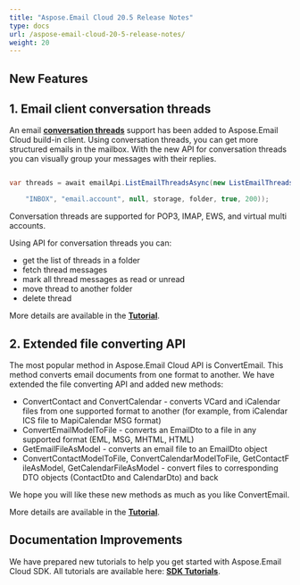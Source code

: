 ```yaml
---
title: "Aspose.Email Cloud 20.5 Release Notes"
type: docs
url: /aspose-email-cloud-20-5-release-notes/
weight: 20
---
```


## **New Features**
## **1. Email client conversation threads**
An email [**conversation threads**](https://en.wikipedia.org/wiki/Conversation_threading) support has been added to Aspose.Email Cloud build-in client. Using conversation threads, you can get more structured emails in the mailbox. With the new API for conversation threads you can visually group your messages with their replies.

```csharp

var threads = await emailApi.ListEmailThreadsAsync(new ListEmailThreadsRequest(

    "INBOX", "email.account", null, storage, folder, true, 200));

```

Conversation threads are supported for POP3, IMAP, EWS, and virtual multi accounts.

Using API for conversation threads you can:

- get the list of threads in a folder
- fetch thread messages
- mark all thread messages as read or unread
- move thread to another folder
- delete thread

More details are available in the [**Tutorial**](/emailcloud/email-client-threads/).
## **2. Extended file converting API**
The most popular method in Aspose.Email Cloud API is ConvertEmail. This method converts email documents from one format to another. We have extended the file converting API and added new methods:

- ConvertContact and ConvertCalendar - converts VCard and iCalendar files from one supported format to another (for example, from iCalendar ICS file to MapiCalendar MSG format)
- ConvertEmailModelToFile - converts an EmailDto to a file in any supported format (EML, MSG, MHTML, HTML)
- GetEmailFileAsModel - converts an email file to an EmailDto object
- ConvertContactModelToFile, ConvertCalendarModelToFile, GetContactFileAsModel, GetCalendarFileAsModel - convert files to corresponding DTO objects (ContactDto and CalendarDto) and back

We hope you will like these new methods as much as you like ConvertEmail.

More details are available in the [**Tutorial**](/emailcloud/convert-email-calendar-and-contact-files/).
## **Documentation Improvements**
We have prepared new tutorials to help you get started with Aspose.Email Cloud SDK. All tutorials are available here: [**SDK Tutorials**](/emailcloud/sdk-tutorials/).
